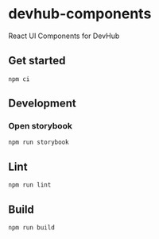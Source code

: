 # devhub-components
React UI Components for DevHub

## Get started

```
npm ci
```

## Development

### Open storybook

```
npm run storybook
```

## Lint

```
npm run lint
```

## Build

```
npm run build
```

